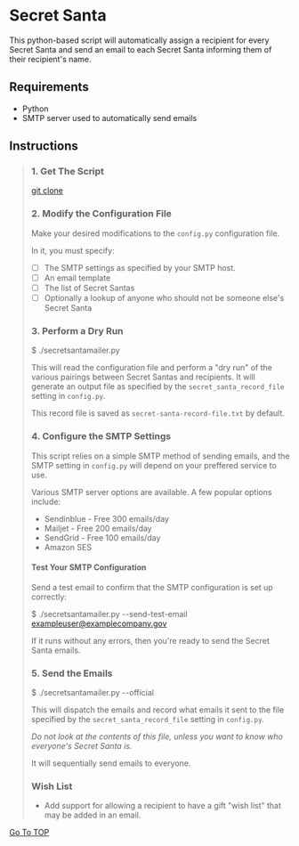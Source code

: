 # Secret Santa
This python-based script will automatically assign a recipient for every Secret Santa and send an email to each Secret Santa informing them of their recipient's name.

## Requirements

* Python
* SMTP server used to automatically send emails

## Instructions

> ### 1. Get The Script
> 
> [git clone](https://github.com/minamiaiko/secretsanta.git)
> 
> ### 2. Modify the Configuration File
> 
> Make your desired modifications to the `config.py` configuration file.
> 
> In it, you must specify:
> 
> - [ ] The SMTP settings as specified by your SMTP host.
> - [ ] An email template
> - [ ] The list of Secret Santas
> - [ ] Optionally a lookup of anyone who should not be someone else's Secret Santa
> 
> ### 3. Perform a Dry Run
> 
> $ ./secretsantamailer.py
> 
> This will read the configuration file and perform a "dry run" of the various pairings between Secret Santas and recipients. It will generate an output file as specified by the `secret_santa_record_file` setting in `config.py`.
> 
> This record file is saved as `secret-santa-record-file.txt` by default.
> 
> ### 4. Configure the SMTP Settings
> 
> This script relies on a simple SMTP method of sending emails, and the SMTP setting in `config.py` will depend on your preffered service to use.
> 
> Various SMTP  server options are available. A few popular options include:
> * Sendinblue - Free 300 emails/day
> * Mailjet - Free 200 emails/day
> * SendGrid - Free 100 emails/day
> * Amazon SES
> 
> #### Test Your SMTP Configuration
> 
> Send a test email to confirm that the SMTP configuration is set up correctly:
> 
> $ ./secretsantamailer.py --send-test-email exampleuser@examplecompany.gov
> 
> If it runs without any errors, then you're ready to send the Secret Santa emails.
> 
> ### 5. Send the Emails
> 
> $ ./secretsantamailer.py --official
> 
> This will dispatch the emails and record what emails it sent to the file specified by the `secret_santa_record_file` setting in `config.py`.
> 
> _Do not look at the contents of this file, unless you want to know who everyone's Secret Santa is._
> 
> It will sequentially send emails to everyone.
> 
> ### Wish List
> 
> * Add support for allowing a recipient to have a gift "wish list" that may be added in an email.

[Go To TOP](#section_name)
